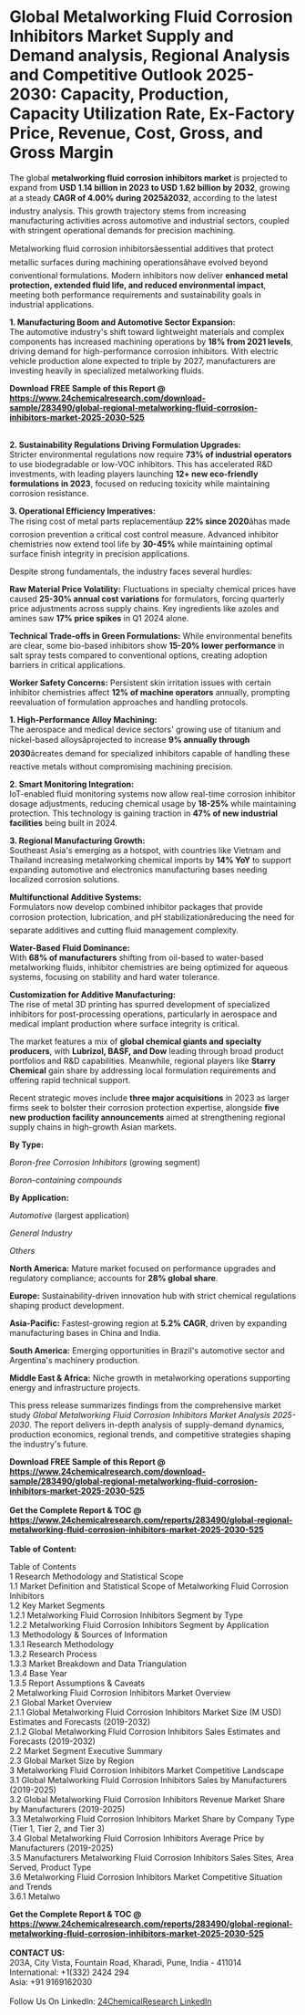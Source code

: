 <h1>Global Metalworking Fluid Corrosion Inhibitors Market Supply and Demand analysis, Regional Analysis  and Competitive Outlook 2025-2030: Capacity, Production, Capacity Utilization Rate, Ex-Factory Price, Revenue, Cost, Gross, and Gross Margin</h1><p>The global <strong>metalworking fluid corrosion inhibitors market</strong> is projected to expand from <strong>USD 1.14 billion in 2023 to USD 1.62 billion by 2032</strong>, growing at a steady <strong>CAGR of 4.00% during 2025â2032</strong>, according to the latest industry analysis. This growth trajectory stems from increasing manufacturing activities across automotive and industrial sectors, coupled with stringent operational demands for precision machining.</p><p>Metalworking fluid corrosion inhibitorsâessential additives that protect metallic surfaces during machining operationsâhave evolved beyond conventional formulations. Modern inhibitors now deliver <strong>enhanced metal protection, extended fluid life, and reduced environmental impact</strong>, meeting both performance requirements and sustainability goals in industrial applications.</p><p><strong>1. Manufacturing Boom and Automotive Sector Expansion:</strong><br>
The automotive industry's shift toward lightweight materials and complex components has increased machining operations by <strong>18% from 2021 levels</strong>, driving demand for high-performance corrosion inhibitors. With electric vehicle production alone expected to triple by 2027, manufacturers are investing heavily in specialized metalworking fluids.</p><div><b>Download FREE Sample of this Report @ 
            <a href="https://www.24chemicalresearch.com/download-sample/283490/global-regional-metalworking-fluid-corrosion-inhibitors-market-2025-2030-525">
            https://www.24chemicalresearch.com/download-sample/283490/global-regional-metalworking-fluid-corrosion-inhibitors-market-2025-2030-525</a></b></div><br><p><strong>2. Sustainability Regulations Driving Formulation Upgrades:</strong><br>
Stricter environmental regulations now require <strong>73% of industrial operators</strong> to use biodegradable or low-VOC inhibitors. This has accelerated R&amp;D investments, with leading players launching <strong>12+ new eco-friendly formulations in 2023</strong>, focused on reducing toxicity while maintaining corrosion resistance.</p><p><strong>3. Operational Efficiency Imperatives:</strong><br>
The rising cost of metal parts replacementâup <strong>22% since 2020</strong>âhas made corrosion prevention a critical cost control measure. Advanced inhibitor chemistries now extend tool life by <strong>30-45%</strong> while maintaining optimal surface finish integrity in precision applications.</p><p>Despite strong fundamentals, the industry faces several hurdles:</p><p><strong>Raw Material Price Volatility:</strong> Fluctuations in specialty chemical prices have caused <strong>25-30% annual cost variations</strong> for formulators, forcing quarterly price adjustments across supply chains. Key ingredients like azoles and amines saw <strong>17% price spikes</strong> in Q1 2024 alone.</p><p><strong>Technical Trade-offs in Green Formulations:</strong> While environmental benefits are clear, some bio-based inhibitors show <strong>15-20% lower performance</strong> in salt spray tests compared to conventional options, creating adoption barriers in critical applications.</p><p><strong>Worker Safety Concerns:</strong> Persistent skin irritation issues with certain inhibitor chemistries affect <strong>12% of machine operators</strong> annually, prompting reevaluation of formulation approaches and handling protocols.</p><p><strong>1. High-Performance Alloy Machining:</strong><br>
The aerospace and medical device sectors' growing use of titanium and nickel-based alloysâprojected to increase <strong>9% annually through 2030</strong>âcreates demand for specialized inhibitors capable of handling these reactive metals without compromising machining precision.</p><p><strong>2. Smart Monitoring Integration:</strong><br>
IoT-enabled fluid monitoring systems now allow real-time corrosion inhibitor dosage adjustments, reducing chemical usage by <strong>18-25%</strong> while maintaining protection. This technology is gaining traction in <strong>47% of new industrial facilities</strong> being built in 2024.</p><p><strong>3. Regional Manufacturing Growth:</strong><br>
Southeast Asia's emerging as a hotspot, with countries like Vietnam and Thailand increasing metalworking chemical imports by <strong>14% YoY</strong> to support expanding automotive and electronics manufacturing bases needing localized corrosion solutions.</p><p><strong>Multifunctional Additive Systems:</strong><br>
    Formulators now develop combined inhibitor packages that provide corrosion protection, lubrication, and pH stabilizationâreducing the need for separate additives and cutting fluid management complexity.</p><p><strong>Water-Based Fluid Dominance:</strong><br>
    With <strong>68% of manufacturers</strong> shifting from oil-based to water-based metalworking fluids, inhibitor chemistries are being optimized for aqueous systems, focusing on stability and hard water tolerance.</p><p><strong>Customization for Additive Manufacturing:</strong><br>
    The rise of metal 3D printing has spurred development of specialized inhibitors for post-processing operations, particularly in aerospace and medical implant production where surface integrity is critical.</p><p>The market features a mix of <strong>global chemical giants and specialty producers</strong>, with <strong>Lubrizol, BASF, and Dow</strong> leading through broad product portfolios and R&amp;D capabilities. Meanwhile, regional players like <strong>Starry Chemical</strong> gain share by addressing local formulation requirements and offering rapid technical support.</p><p>Recent strategic moves include <strong>three major acquisitions</strong> in 2023 as larger firms seek to bolster their corrosion protection expertise, alongside <strong>five new production facility announcements</strong> aimed at strengthening regional supply chains in high-growth Asian markets.</p><p><strong>By Type:</strong></p><p><em>Boron-free Corrosion Inhibitors</em> (growing segment)</p><p><em>Boron-containing compounds</em></p><p><strong>By Application:</strong></p><p><em>Automotive</em> (largest application)</p><p><em>General Industry</em></p><p><em>Others</em></p><p><strong>North America:</strong> Mature market focused on performance upgrades and regulatory compliance; accounts for <strong>28% global share</strong>.</p><p><strong>Europe:</strong> Sustainability-driven innovation hub with strict chemical regulations shaping product development.</p><p><strong>Asia-Pacific:</strong> Fastest-growing region at <strong>5.2% CAGR</strong>, driven by expanding manufacturing bases in China and India.</p><p><strong>South America:</strong> Emerging opportunities in Brazil's automotive sector and Argentina's machinery production.</p><p><strong>Middle East &amp; Africa:</strong> Niche growth in metalworking operations supporting energy and infrastructure projects.</p><p>This press release summarizes findings from the comprehensive market study <em>Global Metalworking Fluid Corrosion Inhibitors Market Analysis 2025-2030</em>. The report delivers in-depth analysis of supply-demand dynamics, production economics, regional trends, and competitive strategies shaping the industry's future.</p><div><b>Download FREE Sample of this Report @ 
            <a href="https://www.24chemicalresearch.com/download-sample/283490/global-regional-metalworking-fluid-corrosion-inhibitors-market-2025-2030-525">
            https://www.24chemicalresearch.com/download-sample/283490/global-regional-metalworking-fluid-corrosion-inhibitors-market-2025-2030-525</a></b></div><br><div><b>Get the Complete Report & TOC @ 
            <a href="https://www.24chemicalresearch.com/reports/283490/global-regional-metalworking-fluid-corrosion-inhibitors-market-2025-2030-525">
            https://www.24chemicalresearch.com/reports/283490/global-regional-metalworking-fluid-corrosion-inhibitors-market-2025-2030-525</a></b></div><br>
            <b>Table of Content:</b><p>Table of Contents<br />
1 Research Methodology and Statistical Scope<br />
1.1 Market Definition and Statistical Scope of Metalworking Fluid Corrosion Inhibitors<br />
1.2 Key Market Segments<br />
1.2.1 Metalworking Fluid Corrosion Inhibitors Segment by Type<br />
1.2.2 Metalworking Fluid Corrosion Inhibitors Segment by Application<br />
1.3 Methodology & Sources of Information<br />
1.3.1 Research Methodology<br />
1.3.2 Research Process<br />
1.3.3 Market Breakdown and Data Triangulation<br />
1.3.4 Base Year<br />
1.3.5 Report Assumptions & Caveats<br />
2 Metalworking Fluid Corrosion Inhibitors Market Overview<br />
2.1 Global Market Overview<br />
2.1.1 Global Metalworking Fluid Corrosion Inhibitors Market Size (M USD) Estimates and Forecasts (2019-2032)<br />
2.1.2 Global Metalworking Fluid Corrosion Inhibitors Sales Estimates and Forecasts (2019-2032)<br />
2.2 Market Segment Executive Summary<br />
2.3 Global Market Size by Region<br />
3 Metalworking Fluid Corrosion Inhibitors Market Competitive Landscape<br />
3.1 Global Metalworking Fluid Corrosion Inhibitors Sales by Manufacturers (2019-2025)<br />
3.2 Global Metalworking Fluid Corrosion Inhibitors Revenue Market Share by Manufacturers (2019-2025)<br />
3.3 Metalworking Fluid Corrosion Inhibitors Market Share by Company Type (Tier 1, Tier 2, and Tier 3)<br />
3.4 Global Metalworking Fluid Corrosion Inhibitors Average Price by Manufacturers (2019-2025)<br />
3.5 Manufacturers Metalworking Fluid Corrosion Inhibitors Sales Sites, Area Served, Product Type<br />
3.6 Metalworking Fluid Corrosion Inhibitors Market Competitive Situation and Trends<br />
3.6.1 Metalwo</p><div><b>Get the Complete Report & TOC @ 
            <a href="https://www.24chemicalresearch.com/reports/283490/global-regional-metalworking-fluid-corrosion-inhibitors-market-2025-2030-525">
            https://www.24chemicalresearch.com/reports/283490/global-regional-metalworking-fluid-corrosion-inhibitors-market-2025-2030-525</a></b></div><br><b>CONTACT US:</b><br>
            203A, City Vista, Fountain Road, Kharadi, Pune, India - 411014<br>
            International: +1(332) 2424 294<br>
            Asia: +91 9169162030 <br><br>
            Follow Us On LinkedIn: <a href="https://www.linkedin.com/company/24chemicalresearch/">24ChemicalResearch LinkedIn</a>